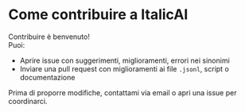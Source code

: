 # Come contribuire a ItalicAI

Contribuire è benvenuto!  
Puoi:

- Aprire issue con suggerimenti, miglioramenti, errori nei sinonimi
- Inviare una pull request con miglioramenti ai file `.jsonl`, script o documentazione

Prima di proporre modifiche, contattami via email o apri una issue per coordinarci.

